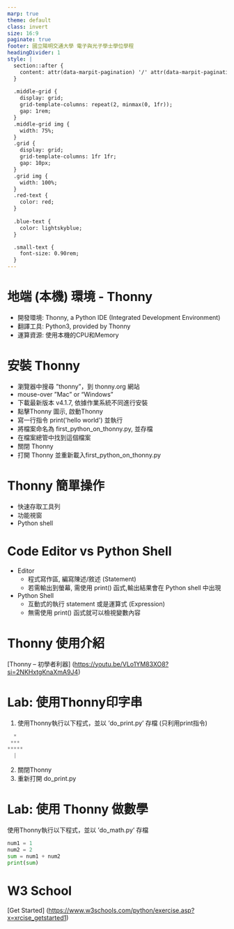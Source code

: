 ```yaml
---
marp: true
theme: default
class: invert
size: 16:9
paginate: true
footer: 國立陽明交通大學 電子與光子學士學位學程
headingDivider: 1
style: |
  section::after {
    content: attr(data-marpit-pagination) '/' attr(data-marpit-pagination-total);
  }
  
  .middle-grid {
    display: grid;
    grid-template-columns: repeat(2, minmax(0, 1fr));
    gap: 1rem;
  }
  .middle-grid img {
    width: 75%;
  }
  .grid {
    display: grid;
    grid-template-columns: 1fr 1fr;
    gap: 10px;
  }
  .grid img {
    width: 100%;
  }
  .red-text {
    color: red;
  }
  
  .blue-text {
    color: lightskyblue;  
  }

  .small-text {
    font-size: 0.90rem;
  }
---
```

# 地端 (本機) 環境 - Thonny
- 開發環境: Thonny, a Python IDE (Integrated Development Environment)
- 翻譯工具: Python3, provided by Thonny
- 運算資源: 使用本機的CPU和Memory

# 安裝 Thonny
- 瀏覽器中搜尋 ”thonny”，到 thonny.org 網站
- mouse-over ”Mac” or “Windows”
- 下載最新版本 v4.1.7, 依據作業系統不同進行安裝
- 點擊Thonny 圖示, 啟動Thonny
- 寫一行指令 print('hello world') 並執行
- 將檔案命名為 first_python_on_thonny.py, 並存檔
- 在檔案總管中找到這個檔案
- 關閉 Thonny
- 打開 Thonny 並重新載入first_python_on_thonny.py

# Thonny 簡單操作
- 快速存取工具列
- 功能視窗
- Python shell

# Code Editor vs Python Shell
- Editor
  - 程式寫作區, 編寫陳述/敘述 (Statement)
  - 若需輸出到螢幕, 需使用 print() 函式,輸出結果會在 Python shell 中出現
- Python Shell
  - 互動式的執行 statement 或是運算式 (Expression)
  - 無需使用 print() 函式就可以檢視變數內容

# Thonny 使用介紹
[Thonny – 初學者利器] (https://youtu.be/VLo1YM83XO8?si=2NKHxtgKnaXmA9J4)

# Lab: 使用Thonny印字串
1. 使用Thonny執行以下程式，並以 ’do_print.py’ 存檔 (只利用print指令)
```python
  *
 ***
*****
  |  
```



2. 關閉Thonny
3. 重新打開 do_print.py

# Lab: 使用 Thonny 做數學
使用Thonny執行以下程式，並以 ’do_math.py’ 存檔
```python
num1 = 1
num2 = 2
sum = num1 + num2
print(sum)
```

# W3 School
[Get Started] (https://www.w3schools.com/python/exercise.asp?x=xrcise_getstarted1)
